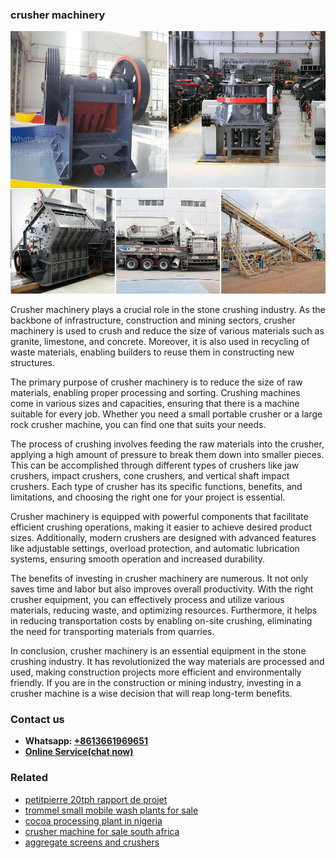 <h3>crusher machinery</h3><img src='1708332724.jpg' alt=''><p>Crusher machinery plays a crucial role in the stone crushing industry. As the backbone of infrastructure, construction and mining sectors, crusher machinery is used to crush and reduce the size of various materials such as granite, limestone, and concrete. Moreover, it is also used in recycling of waste materials, enabling builders to reuse them in constructing new structures.</p><p>The primary purpose of crusher machinery is to reduce the size of raw materials, enabling proper processing and sorting. Crushing machines come in various sizes and capacities, ensuring that there is a machine suitable for every job. Whether you need a small portable crusher or a large rock crusher machine, you can find one that suits your needs.</p><p>The process of crushing involves feeding the raw materials into the crusher, applying a high amount of pressure to break them down into smaller pieces. This can be accomplished through different types of crushers like jaw crushers, impact crushers, cone crushers, and vertical shaft impact crushers. Each type of crusher has its specific functions, benefits, and limitations, and choosing the right one for your project is essential.</p><p>Crusher machinery is equipped with powerful components that facilitate efficient crushing operations, making it easier to achieve desired product sizes. Additionally, modern crushers are designed with advanced features like adjustable settings, overload protection, and automatic lubrication systems, ensuring smooth operation and increased durability.</p><p>The benefits of investing in crusher machinery are numerous. It not only saves time and labor but also improves overall productivity. With the right crusher equipment, you can effectively process and utilize various materials, reducing waste, and optimizing resources. Furthermore, it helps in reducing transportation costs by enabling on-site crushing, eliminating the need for transporting materials from quarries.</p><p>In conclusion, crusher machinery is an essential equipment in the stone crushing industry. It has revolutionized the way materials are processed and used, making construction projects more efficient and environmentally friendly. If you are in the construction or mining industry, investing in a crusher machine is a wise decision that will reap long-term benefits.</p><h3>Contact us</h3><ul><li><strong>Whatsapp:&nbsp;<a href="https://wa.me/8613661969651">+8613661969651</a></strong></li><li><a href="https://swt.shibang-china.com/?git&amp;zhl&amp;crusher machinery"><strong>Online Service(chat now)</strong></a></li></ul><h3>Related</h3><ul><li><a href='petitpierre 20tph rapport de projet.md'>petitpierre 20tph rapport de projet</a></li><li><a href='trommel small mobile wash plants for sale.md'>trommel small mobile wash plants for sale</a></li><li><a href='cocoa processing plant in nigeria.md'>cocoa processing plant in nigeria</a></li><li><a href='crusher machine for sale south africa.md'>crusher machine for sale south africa</a></li><li><a href='aggregate screens and crushers.md'>aggregate screens and crushers</a></li></ul>